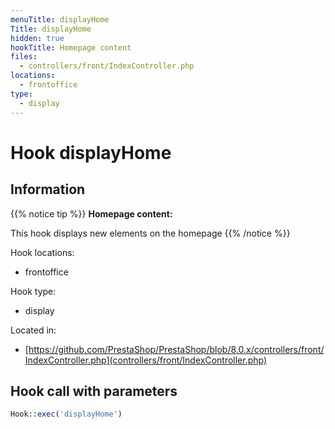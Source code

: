 ```yaml
---
menuTitle: displayHome
Title: displayHome
hidden: true
hookTitle: Homepage content
files:
  - controllers/front/IndexController.php
locations:
  - frontoffice
type:
  - display
---
```


# Hook displayHome

## Information

{{% notice tip %}}
**Homepage content:** 

This hook displays new elements on the homepage
{{% /notice %}}

Hook locations: 
  - frontoffice

Hook type: 
  - display

Located in: 
  - [https://github.com/PrestaShop/PrestaShop/blob/8.0.x/controllers/front/IndexController.php](controllers/front/IndexController.php)

## Hook call with parameters

```php
Hook::exec('displayHome')
```